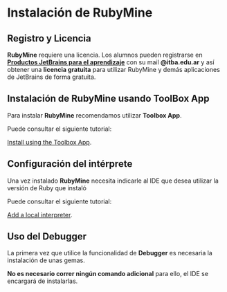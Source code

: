 # Instalación de RubyMine

## Registro y Licencia

**RubyMine** requiere una licencia. Los alumnos pueden registrarse en
<a href="https://www.jetbrains.com/shop/eform/students">**Productos JetBrains para el aprendizaje**</a>
con su mail **@itba.edu.ar** y así obtener una **licencia gratuita** para utilizar RubyMine y demás aplicaciones
de JetBrains de forma gratuita.

## Instalación de RubyMine usando ToolBox App

Para instalar **RubyMine** recomendamos utilizar **Toolbox App**.

Puede consultar el siguiente tutorial:

<a href="https://www.jetbrains.com/help/ruby/installation-guide.html#toolbox">Install using the Toolbox App</a>.

## Configuración del intérprete

Una vez instalado **RubyMine** necesita indicarle al IDE que desea utilizar la versión de Ruby que instaló

Puede consultar el siguiente tutorial:

<a href="https://www.jetbrains.com/help/ruby/configuring-language-interpreter.html#add_local_ruby_interpreter">
Add a local interpreter</a>.

## Uso del Debugger

La primera vez que utilice la funcionalidad de **Debugger** es necesaria la instalación de unas gemas.

**No es necesario correr ningún comando adicional** para ello, el IDE se encargará de instalarlas.